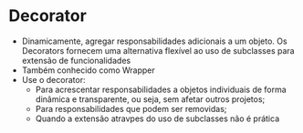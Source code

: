 # Decorator

- Dinamicamente, agregar responsabilidades adicionais a um objeto. Os Decorators fornecem uma alternativa flexível ao uso de subclasses para extensão de funcionalidades
- Também conhecido como Wrapper
- Use o decorator:
  - Para acrescentar responsabilidades a objetos individuais de forma dinâmica e transparente, ou seja, sem afetar outros projetos;
  - Para responsabilidades que podem ser removidas;
  - Quando a extensão atravpes do uso de subclasses não é prática